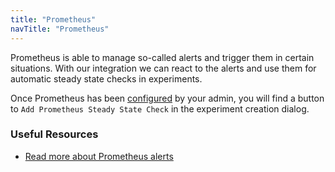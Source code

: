 ```yaml
---
title: "Prometheus"
navTitle: "Prometheus"
---
```


Prometheus is able to manage so-called alerts and trigger them in certain situations. With our integration we can react to the alerts and use them for automatic steady state checks in experiments.

Once Prometheus has been [configured](../../install-configure/70-configure-monitoring/40-prometheus) by your admin, you will find a button to `Add Prometheus Steady State Check` in the experiment creation dialog.

### Useful Resources
- [Read more about Prometheus alerts](https://prometheus.io/docs/alerting/overview/)
